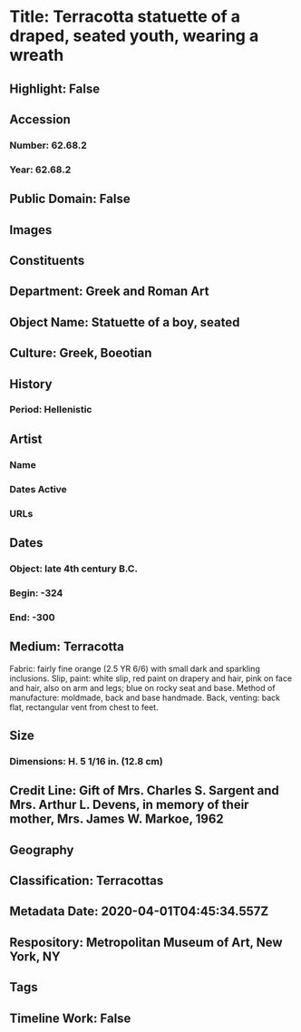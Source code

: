 # Title: Terracotta statuette of a draped, seated youth, wearing a wreath
## Highlight: False
## Accession
### Number: 62.68.2
### Year: 62.68.2
## Public Domain: False
## Images
## Constituents
## Department: Greek and Roman Art
## Object Name: Statuette of a boy, seated
## Culture: Greek, Boeotian
## History
### Period: Hellenistic
## Artist
### Name
### Dates Active
### URLs
## Dates
### Object: late 4th century B.C.
### Begin: -324
### End: -300
## Medium: Terracotta
Fabric: fairly fine orange (2.5 YR 6/6) with small dark and sparkling inclusions.
Slip, paint: white slip, red paint on drapery and hair, pink on face and hair, also on arm and legs; blue on rocky seat and base.
Method of manufacture: moldmade, back and base handmade.
Back, venting: back flat, rectangular vent from chest to feet.
## Size
### Dimensions: H. 5 1/16 in. (12.8 cm)
## Credit Line: Gift of Mrs. Charles S. Sargent and Mrs. Arthur L. Devens, in memory of their mother, Mrs. James W. Markoe, 1962
## Geography
## Classification: Terracottas
## Metadata Date: 2020-04-01T04:45:34.557Z
## Respository: Metropolitan Museum of Art, New York, NY
## Tags
## Timeline Work: False